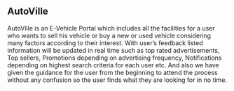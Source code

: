 ## AutoVille

AutoVille is an E-Vehicle Portal which includes all the facilities for a user who wants to sell his vehicle or buy a new or used vehicle considering many factors according to their interest. With user’s feedback listed information will be updated in real time such as top rated advertisements, Top sellers, Promotions depending on advertising frequency, Notifications depending on highest search criteria for each user etc. And also we have given the guidance for the user from the beginning to attend the process without any confusion so the user finds what they are looking for in no time.

